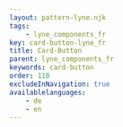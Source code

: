 ```yaml
---
layout: pattern-lyne.njk
tags: 
    - lyne_components_fr
key: card-button-lyne_fr
title: Card-Button
parent: lyne_components_fr
keywords: card-button
order: 110
excludeInNavigation: true
availablelanguages: 
    - de
    - en
---
```

